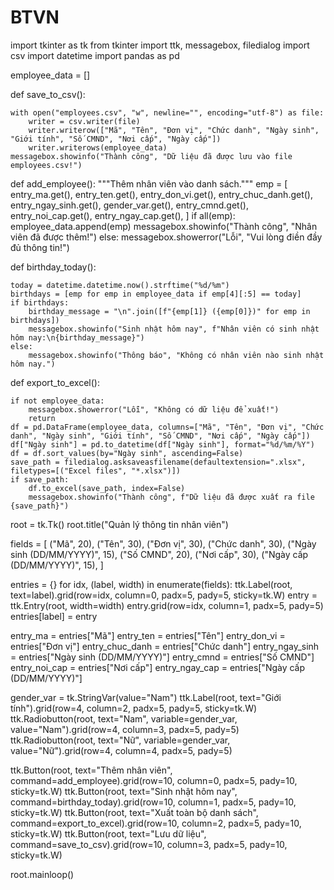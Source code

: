 # BTVN
import tkinter as tk
from tkinter import ttk, messagebox, filedialog
import csv
import datetime
import pandas as pd

employee_data = []

def save_to_csv():

    with open("employees.csv", "w", newline="", encoding="utf-8") as file:
        writer = csv.writer(file)
        writer.writerow(["Mã", "Tên", "Đơn vị", "Chức danh", "Ngày sinh", "Giới tính", "Số CMND", "Nơi cấp", "Ngày cấp"])
        writer.writerows(employee_data)
    messagebox.showinfo("Thành công", "Dữ liệu đã được lưu vào file employees.csv!")

def add_employee():
    """Thêm nhân viên vào danh sách."""
    emp = [
        entry_ma.get(),
        entry_ten.get(),
        entry_don_vi.get(),
        entry_chuc_danh.get(),
        entry_ngay_sinh.get(),
        gender_var.get(),
        entry_cmnd.get(),
        entry_noi_cap.get(),
        entry_ngay_cap.get(),
    ]
    if all(emp):
        employee_data.append(emp)
        messagebox.showinfo("Thành công", "Nhân viên đã được thêm!")
    else:
        messagebox.showerror("Lỗi", "Vui lòng điền đầy đủ thông tin!")

def birthday_today():

    today = datetime.datetime.now().strftime("%d/%m")
    birthdays = [emp for emp in employee_data if emp[4][:5] == today]
    if birthdays:
        birthday_message = "\n".join([f"{emp[1]} ({emp[0]})" for emp in birthdays])
        messagebox.showinfo("Sinh nhật hôm nay", f"Nhân viên có sinh nhật hôm nay:\n{birthday_message}")
    else:
        messagebox.showinfo("Thông báo", "Không có nhân viên nào sinh nhật hôm nay.")

def export_to_excel():

    if not employee_data:
        messagebox.showerror("Lỗi", "Không có dữ liệu để xuất!")
        return
    df = pd.DataFrame(employee_data, columns=["Mã", "Tên", "Đơn vị", "Chức danh", "Ngày sinh", "Giới tính", "Số CMND", "Nơi cấp", "Ngày cấp"])
    df["Ngày sinh"] = pd.to_datetime(df["Ngày sinh"], format="%d/%m/%Y")
    df = df.sort_values(by="Ngày sinh", ascending=False)
    save_path = filedialog.asksaveasfilename(defaultextension=".xlsx", filetypes=[("Excel files", "*.xlsx")])
    if save_path:
        df.to_excel(save_path, index=False)
        messagebox.showinfo("Thành công", f"Dữ liệu đã được xuất ra file {save_path}")


root = tk.Tk()
root.title("Quản lý thông tin nhân viên")

fields = [
    ("Mã", 20),
    ("Tên", 30),
    ("Đơn vị", 30),
    ("Chức danh", 30),
    ("Ngày sinh (DD/MM/YYYY)", 15),
    ("Số CMND", 20),
    ("Nơi cấp", 30),
    ("Ngày cấp (DD/MM/YYYY)", 15),
]

entries = {}
for idx, (label, width) in enumerate(fields):
    ttk.Label(root, text=label).grid(row=idx, column=0, padx=5, pady=5, sticky=tk.W)
    entry = ttk.Entry(root, width=width)
    entry.grid(row=idx, column=1, padx=5, pady=5)
    entries[label] = entry

entry_ma = entries["Mã"]
entry_ten = entries["Tên"]
entry_don_vi = entries["Đơn vị"]
entry_chuc_danh = entries["Chức danh"]
entry_ngay_sinh = entries["Ngày sinh (DD/MM/YYYY)"]
entry_cmnd = entries["Số CMND"]
entry_noi_cap = entries["Nơi cấp"]
entry_ngay_cap = entries["Ngày cấp (DD/MM/YYYY)"]

gender_var = tk.StringVar(value="Nam")
ttk.Label(root, text="Giới tính").grid(row=4, column=2, padx=5, pady=5, sticky=tk.W)
ttk.Radiobutton(root, text="Nam", variable=gender_var, value="Nam").grid(row=4, column=3, padx=5, pady=5)
ttk.Radiobutton(root, text="Nữ", variable=gender_var, value="Nữ").grid(row=4, column=4, padx=5, pady=5)

ttk.Button(root, text="Thêm nhân viên", command=add_employee).grid(row=10, column=0, padx=5, pady=10, sticky=tk.W)
ttk.Button(root, text="Sinh nhật hôm nay", command=birthday_today).grid(row=10, column=1, padx=5, pady=10, sticky=tk.W)
ttk.Button(root, text="Xuất toàn bộ danh sách", command=export_to_excel).grid(row=10, column=2, padx=5, pady=10, sticky=tk.W)
ttk.Button(root, text="Lưu dữ liệu", command=save_to_csv).grid(row=10, column=3, padx=5, pady=10, sticky=tk.W)

root.mainloop()
